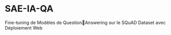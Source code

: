 # SAE-IA-QA
 Fine-tuning de Modèles de QuestionAnswering sur le SQuAD Dataset avec Déploiement Web
